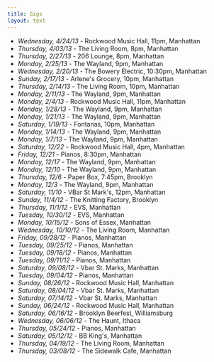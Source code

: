 ```yaml
---
title: Gigs
layout: text
---
```


- *Wednesday, 4/24/13* - Rockwood Music Hall, 11pm, Manhattan
- *Thursday, 4/03/13* - The Living Room, 8pm, Manhattan
- *Thursday, 2/27/13* - 206 Lounge, 8pm, Manhattan
- *Monday, 2/25/13* - The Wayland, 9pm, Manhattan
- *Wednesday, 2/20/13* - The Bowery Electric, 10:30pm, Manhattan
- *Sunday, 2/17/13* - Arlene's Grocery, 10pm, Manhattan
- *Thursday, 2/14/13* - The Living Room, 10pm, Manhattan
- *Monday, 2/11/13* - The Wayland, 9pm, Manhattan
- *Monday, 2/4/13* - Rockwood Music Hall, 11pm, Manhattan
- *Monday, 1/28/13* - The Wayland, 9pm, Manhattan
- *Monday, 1/21/13* - The Wayland, 9pm, Manhattan
- *Saturday, 1/19/13* - Fontanas, 10pm, Manhattan
- *Monday, 1/14/13* - The Wayland, 9pm, Manhattan
- *Monday, 1/7/13* - The Wayland, 9pm, Manhattan
- *Saturday, 12/22* - Rockwood Music Hall, 4pm, Manhattan
- *Friday, 12/21* - Pianos, 8:30pm, Manhattan
- *Monday, 12/17* - The Wayland, 9pm, Manhattan
- *Monday, 12/10* - The Wayland, 9pm, Manhattan
- *Thursday, 12/6* - Paper Box, 7:45pm, Brooklyn
- *Monday, 12/3* - The Wayland, 9pm, Manhattan
- *Saturday, 11/10* - VBar St Mark's, 12pm, Manhattan
- *Sunday, 11/4/12* - The Knitting Factory, Brooklyn
- *Thursday, 11/1/12* - EVS, Manhattan
- *Tuesday, 10/30/12* - EVS, Manhattan
- *Monday, 10/15/12* - Sons of Essex, Manhattan
- *Wednesday, 10/10/12* - The Living Room, Manhattan
- *Friday, 09/28/12* - Pianos, Manhattan
- *Tuesday, 09/25/12* - Pianos, Manhattan
- *Tuesday, 09/18/12* - Pianos, Manhattan
- *Tuesday, 09/11/12* - Pianos, Manhattan
- *Saturday, 09/08/12* - Vbar St. Marks, Manhattan
- *Tuesday, 09/04/12* - Pianos, Manhattan
- *Sunday, 08/26/12* - Rockwood Music Hall, Manhattan
- *Saturday, 08/04/12* - Vbar St. Marks, Manhattan
- *Saturday, 07/14/12* - Vbar St. Marks, Manhattan
- *Sunday, 06/24/12* - Rockwood Music Hall, Manhattan
- *Saturday, 06/16/12* - Brooklyn Beerfest, Williamsburg
- *Wednesday, 06/06/12* - The Haunt, Ithaca
- *Thursday, 05/24/12* - Pianos, Manhattan
- *Saturday, 05/12/12* - BB King's, Manhattan
- *Thursday, 04/19/12* - The Living Room, Manhattan
- *Thursday, 03/08/12* - The Sidewalk Cafe, Manhattan
